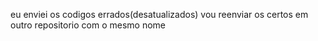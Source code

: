 eu enviei os codigos errados(desatualizados) vou reenviar os certos em outro repositorio com o mesmo nome 
